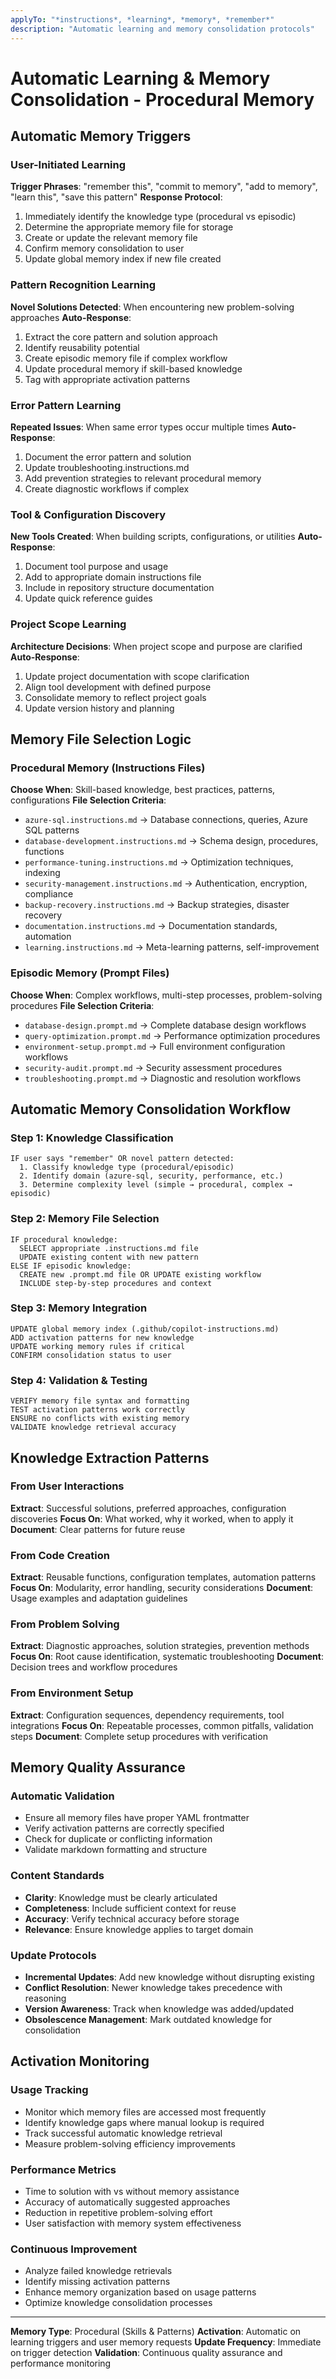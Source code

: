 ```yaml
---
applyTo: "*instructions*, *learning*, *memory*, *remember*"
description: "Automatic learning and memory consolidation protocols"
---
```


# Automatic Learning & Memory Consolidation - Procedural Memory

## Automatic Memory Triggers

### User-Initiated Learning
**Trigger Phrases**: "remember this", "commit to memory", "add to memory", "learn this", "save this pattern"
**Response Protocol**:
1. Immediately identify the knowledge type (procedural vs episodic)
2. Determine the appropriate memory file for storage
3. Create or update the relevant memory file
4. Confirm memory consolidation to user
5. Update global memory index if new file created

### Pattern Recognition Learning
**Novel Solutions Detected**: When encountering new problem-solving approaches
**Auto-Response**:
1. Extract the core pattern and solution approach
2. Identify reusability potential
3. Create episodic memory file if complex workflow
4. Update procedural memory if skill-based knowledge
5. Tag with appropriate activation patterns

### Error Pattern Learning
**Repeated Issues**: When same error types occur multiple times
**Auto-Response**:
1. Document the error pattern and solution
2. Update troubleshooting.instructions.md
3. Add prevention strategies to relevant procedural memory
4. Create diagnostic workflows if complex

### Tool & Configuration Discovery
**New Tools Created**: When building scripts, configurations, or utilities
**Auto-Response**:
1. Document tool purpose and usage
2. Add to appropriate domain instructions file
3. Include in repository structure documentation
4. Update quick reference guides

### Project Scope Learning
**Architecture Decisions**: When project scope and purpose are clarified
**Auto-Response**:
1. Update project documentation with scope clarification
2. Align tool development with defined purpose
3. Consolidate memory to reflect project goals
4. Update version history and planning

## Memory File Selection Logic

### Procedural Memory (Instructions Files)
**Choose When**: Skill-based knowledge, best practices, patterns, configurations
**File Selection Criteria**:
- `azure-sql.instructions.md` → Database connections, queries, Azure SQL patterns
- `database-development.instructions.md` → Schema design, procedures, functions
- `performance-tuning.instructions.md` → Optimization techniques, indexing
- `security-management.instructions.md` → Authentication, encryption, compliance
- `backup-recovery.instructions.md` → Backup strategies, disaster recovery
- `documentation.instructions.md` → Documentation standards, automation
- `learning.instructions.md` → Meta-learning patterns, self-improvement

### Episodic Memory (Prompt Files)
**Choose When**: Complex workflows, multi-step processes, problem-solving procedures
**File Selection Criteria**:
- `database-design.prompt.md` → Complete database design workflows
- `query-optimization.prompt.md` → Performance optimization procedures
- `environment-setup.prompt.md` → Full environment configuration workflows
- `security-audit.prompt.md` → Security assessment procedures
- `troubleshooting.prompt.md` → Diagnostic and resolution workflows

## Automatic Memory Consolidation Workflow

### Step 1: Knowledge Classification
```
IF user says "remember" OR novel pattern detected:
  1. Classify knowledge type (procedural/episodic)
  2. Identify domain (azure-sql, security, performance, etc.)
  3. Determine complexity level (simple → procedural, complex → episodic)
```

### Step 2: Memory File Selection
```
IF procedural knowledge:
  SELECT appropriate .instructions.md file
  UPDATE existing content with new pattern
ELSE IF episodic knowledge:
  CREATE new .prompt.md file OR UPDATE existing workflow
  INCLUDE step-by-step procedures and context
```

### Step 3: Memory Integration
```
UPDATE global memory index (.github/copilot-instructions.md)
ADD activation patterns for new knowledge
UPDATE working memory rules if critical
CONFIRM consolidation status to user
```

### Step 4: Validation & Testing
```
VERIFY memory file syntax and formatting
TEST activation patterns work correctly
ENSURE no conflicts with existing memory
VALIDATE knowledge retrieval accuracy
```

## Knowledge Extraction Patterns

### From User Interactions
**Extract**: Successful solutions, preferred approaches, configuration discoveries
**Focus On**: What worked, why it worked, when to apply it
**Document**: Clear patterns for future reuse

### From Code Creation
**Extract**: Reusable functions, configuration templates, automation patterns
**Focus On**: Modularity, error handling, security considerations
**Document**: Usage examples and adaptation guidelines

### From Problem Solving
**Extract**: Diagnostic approaches, solution strategies, prevention methods
**Focus On**: Root cause identification, systematic troubleshooting
**Document**: Decision trees and workflow procedures

### From Environment Setup
**Extract**: Configuration sequences, dependency requirements, tool integrations
**Focus On**: Repeatable processes, common pitfalls, validation steps
**Document**: Complete setup procedures with verification

## Memory Quality Assurance

### Automatic Validation
- Ensure all memory files have proper YAML frontmatter
- Verify activation patterns are correctly specified
- Check for duplicate or conflicting information
- Validate markdown formatting and structure

### Content Standards
- **Clarity**: Knowledge must be clearly articulated
- **Completeness**: Include sufficient context for reuse
- **Accuracy**: Verify technical accuracy before storage
- **Relevance**: Ensure knowledge applies to target domain

### Update Protocols
- **Incremental Updates**: Add new knowledge without disrupting existing
- **Conflict Resolution**: Newer knowledge takes precedence with reasoning
- **Version Awareness**: Track when knowledge was added/updated
- **Obsolescence Management**: Mark outdated knowledge for consolidation

## Activation Monitoring

### Usage Tracking
- Monitor which memory files are accessed most frequently
- Identify knowledge gaps where manual lookup is required
- Track successful automatic knowledge retrieval
- Measure problem-solving efficiency improvements

### Performance Metrics
- Time to solution with vs without memory assistance
- Accuracy of automatically suggested approaches
- Reduction in repetitive problem-solving effort
- User satisfaction with memory system effectiveness

### Continuous Improvement
- Analyze failed knowledge retrievals
- Identify missing activation patterns
- Enhance memory organization based on usage patterns
- Optimize knowledge consolidation processes

---

**Memory Type**: Procedural (Skills & Patterns)
**Activation**: Automatic on learning triggers and user memory requests
**Update Frequency**: Immediate on trigger detection
**Validation**: Continuous quality assurance and performance monitoring

